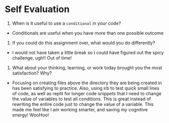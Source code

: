 # Self Evaluation

1. When is it useful to use a `conditional` in your code?
- Conditionals are useful when you have more than one possible outcome
1. If you could do this assignment over, what would you do differently?
- I would not have taken a little break so I could have figured out the spicy challenge, ugh!! Out of time!
1. What about your thinking, learning, or work today brought you the most satisfaction? Why?
- Focusing on creating files above the directory they are being created in has been satisfying to practice. Also, using irb to test quick small lines of code, as well as replit for longer code snippets that I need to change the value of variables to test all conditions. This is great instead of rewriting the entire code just to change the value of a variable. This made me feel like I am working smarter, and saving my cognitive energy! WooHoo!

